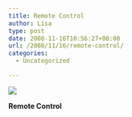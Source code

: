 ```yaml
---
title: Remote Control
author: Lisa
type: post
date: 2008-11-16T10:56:27+00:00
url: /2008/11/16/remote-control/
categories:
  - Uncategorized

---
```

![][1]

**Remote Control**

 [1]: http://media.tumblr.com/xMgN4OQMFgd4ahntmYYmMgkLo1_500.jpg